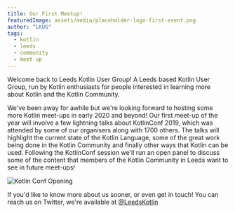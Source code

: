 ```yaml
---
title: Our First Meetup!
featuredImage: assets/media/placeholder-logo-first-event.png
author: "LKUG"
tags:
  - kotlin
  - leeds
  - community
  - meet-up
---
```


Welcome back to Leeds Kotlin User Group! A Leeds based Kotlin User Group, run by Kotlin enthusiasts for people interested in learning more about Kotlin and the Kotlin Community. 
     
We've been away for awhile but we're looking forward to hosting some more Kotlin meet-ups in early 2020 and beyond! Our first meet-up of the year will involve a few lightning talks about KotlinConf 2019, which was attended by some of our organisers along with 1700 others. The talks will highlight the current state of the Kotlin Language, some of the great work being done in the Kotlin Community and finally other ways that Kotlin can be used. Following the KotlinConf session we'll run an open panel to discuss some of the content that members of the Kotlin Community in Leeds want to see in future meet-ups! 

<img src="/assets/media/kotlinconf/kotlin-conf-hall1.jpeg"
     alt="Kotlin Conf Opening"
     style="max-width:100%;" />

If you'd like to know more about us sooner, or even get in touch! You can reach us on Twitter, we're available at [@LeedsKotlin](https://twitter.com/LeedsKotlin)
